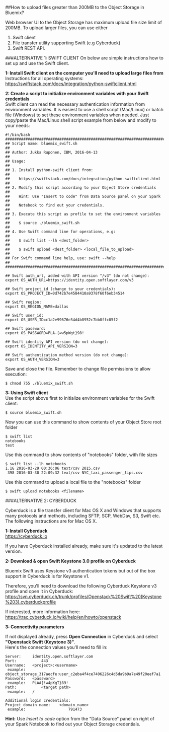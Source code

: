 ##How to upload files greater than 200MB to the Object Storage in Bluemix?

Web browser UI to the Object Storage has maximum upload file size limit of 200MB.
To upload larger files, you can use either
1) Swift client
2) File transfer utility supporting Swift (e.g Cyberduck)
3) Swift REST API.


###ALTERNATIVE 1: SWIFT CLIENT
On below are simple instructions how to set up and use the Swift client.

**1: Install Swift client on the computer you'll need to upload large files from**  
Instructions for all operating systems:
https://swiftstack.com/docs/integration/python-swiftclient.html

**2: Create a script to initialize environment variables with your Swift credentials**  
Swift client can read the necessary authentication information from environment variables.
It is easiest to use a shell script (Mac/Linux) or batch file (Windows) to set these environment variables when needed.
Just copy/paste the Mac/Linux shell script example from below and modify to your needs:

```
#!/bin/bash
########################################################################
## Script name: bluemix_swift.sh                                      ##
## Author: Jukka Ruponen, IBM, 2016-04-13                             ##
## Usage:                                                             ##
## 1. Install python-swift client from:                               ##
##    https://swiftstack.com/docs/integration/python-swiftclient.html ##
## 2. Modify this script according to your Object Store credentials   ##
##    Hint: Use "Insert to code" from Data Source panel on your Spark ##
##    Notebook to find out your credentials.                          ##
## 3. Execute this script as profile to set the environment variables ##
##    $ source ./bluemix_swift.sh                                     ##
## 4. Use Swift command line for operations, e.g:                     ##
##    $ swift list --lh <dest_folder>                                 ##
##    $ swift upload <dest_folder> <local_file_to_upload>             ##
## For Swift command line help, use: swift --help                     ##
########################################################################

## Swift auth_url, added with API version "/v3" (do not change):
export OS_AUTH_URL=https://identity.open.softlayer.com/v3

## Swift project_id (change to your credentials):
export OS_PROJECT_ID=0d742b7e4584410a9378f60f6eb34514

## Swift region:
export OS_REGION_NAME=dallas

## Swift user_id:
export OS_USER_ID=c1a2e99676e34d4b8952c7bb8ffc05f2

## Swift password:
export OS_PASSWORD=PLA-[=w5pWgt}98!

## Swift identity API version (do not change):
export OS_IDENTITY_API_VERSION=3

## Swift authentication method version (do not change):
export OS_AUTH_VERSION=3
```

Save and close the file.
Remember to change file permissions to allow execution:
```
$ chmod 755 ./bluemix_swift.sh
```

**3: Using Swift client**  
Use the script above first to initialize environment variables for the Swift client:
```
$ source bluemix_swift.sh
```

Now you can use this command to show contents of your Object Store root folder
```
$ swift list
notebooks
test
```

Use this command to show contents of "notebooks" folder, with file sizes
```
$ swift list --lh notebooks
1.1G 2016-03-29 00:36:06 text/csv 2015.csv
 398 2016-03-30 22:09:32 text/csv NYC_taxi_passenger_tips.csv
```

Use this command to upload a local file <filename> to the "notebooks" folder
```
$ swift upload notebooks <filename>
```

###ALTERNATIVE 2: CYBERDUCK

Cyberduck is a file transfer client for Mac OS X and Windows that supports many protocols and methods, including SFTP, SCP, WebDav, S3, Swift etc.  
The following instructions are for Mac OS X. 

**1: Install Cyberduck**  
https://cyberduck.io

If you have Cyberduck installed already, make sure it's updated to the latest version.

**2: Download & open Swift Keystone 3.0 profile on Cyberduck**  

Bluemix Swift uses Keystone v3 authentication tokens but out of the box support in Cyberduck is for Keystone v1.

Therefore, you'll need to download the following Cyberduck Keystone v3 profile and open it in Cyberduck:
https://svn.cyberduck.ch/trunk/profiles/Openstack%20Swift%20(Keystone%203).cyberduckprofile

If interested, more information here: https://trac.cyberduck.io/wiki/help/en/howto/openstack

**3: Connectivity parameters**  

If not displayed already, press **Open Connection** in Cyberduck and select **"Openstack Swift (Keystone 3)"**.  
Here's the connection values you'll need to fill in:
```
Server:		identity.open.softlayer.com
Port:			443
Username:	<project>:<username>
 example:	object_storage_317aecfe:user_c2eba4f4ce7406226c4d5da9b9a7e49f20eef7a1
Password:	<password>
 example:	PLAA[!w4pXgT}89!
Path:			<target path>
 example:	/

Additional login credentials:
Project domain name:	<domain_name>
 example:					791473
```
**Hint:** Use *Insert to code* option from the "Data Source" panel on right of your Spark Notebook to find out your Object Storage credentials.



